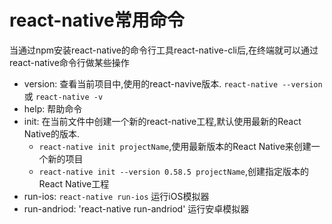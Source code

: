 # react-native常用命令

当通过npm安装react-native的命令行工具react-native-cli后,在终端就可以通过react-native命令行做某些操作

* version: 查看当前项目中,使用的react-navive版本. `react-native --version` 或 `react-native -v`
* help: 帮助命令
* init: 在当前文件中创建一个新的react-native工程,默认使用最新的React Native的版本.
  * `react-native init projectName`,使用最新版本的React Native来创建一个新的项目
  * `react-native init --version 0.58.5 projectName`,创建指定版本的React Native工程
* run-ios: `react-native run-ios` 运行iOS模拟器
* run-andriod: 'react-native run-andriod' 运行安卓模拟器
